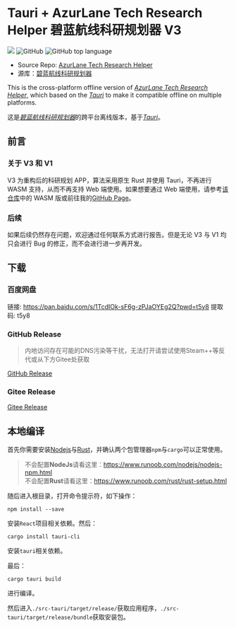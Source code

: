 <h1>Tauri + AzurLane Tech Research Helper 碧蓝航线科研规划器 V3</h1>

<p>
<a href="https://space.bilibili.com/526159315"><img src="https://img.shields.io/badge/Author-%E7%BB%9F%E5%90%88%E9%83%A825000mm%E8%A3%85%E7%94%B2%E9%99%84%E7%94%B2(526159315)-blue"></a>
<img alt="GitHub" src="https://img.shields.io/github/license/Embers-of-the-Fire/Azurlane-techreseach-helper-tauri?color=yellow">
<img alt="GitHub top language" src="https://img.shields.io/github/languages/top/Embers-of-the-Fire/Azurlane-techreseach-helper-tauri?color=green">
</p>

-   Source Repo: [AzurLane Tech Research Helper][source-repo]
-   源库：[碧蓝航线科研规划器][source-repo]

This is the cross-platform offline version of [_AzurLane Tech Research Helper_][source-repo], which based on the [_Tauri_][tauri] to make it compatible offline on multiple platforms.

这是[_碧蓝航线科研规划器_][source-repo]的跨平台离线版本，基于[_Tauri_][tauri]。

[source-repo]: https://github.com/Embers-of-the-Fire/AzurLane-Tech-Research-Helper
[tauri]: https://tauri.app/

## 前言

### 关于 V3 和 V1

V3 为重构后的科研规划 APP，算法采用原生 Rust 并使用 Tauri，不再进行 WASM 支持，从而不再支持 Web 端使用。如果想要通过 Web 端使用，请参考[该仓库][wasm-version]中的 WASM 版或前往我的[GitHub Page][github-page]。

[wasm-version]: https://github.com/Embers-of-the-Fire/AzurLane-Tech-Research-Helper
[github-page]: https://embers-of-the-fire.github.io/

### 后续

如果后续仍然存在问题，欢迎通过任何联系方式进行报告。但是无论 V3 与 V1 均只会进行 Bug 的修正，而不会进行进一步再开发。

## 下载

### 百度网盘

链接: https://pan.baidu.com/s/1TcdIOk-sF6g-zPJaOYEg2Q?pwd=t5y8 提取码: t5y8

### GitHub Release

> 内地访问存在可能的DNS污染等干扰，无法打开请尝试使用Steam++等反代或从下方Gitee处获取

[GitHub Release](https://github.com/Embers-of-the-Fire/Azurlane-techreseach-helper-tauri/releases/tag/main)

### Gitee Release

[Gitee Release](https://gitee.com/embers-of-the-fire/Azurlane-techreseach-helper-tauri/releases/tag/v0.3.0)

## 本地编译

首先你需要安装[Nodejs](https://nodejs.org/)与[Rust](https://rust-lang.org)，并确认两个包管理器`npm`与`cargo`可以正常使用。

> 不会配置**NodeJs**请看这里：<https://www.runoob.com/nodejs/nodejs-npm.html>  
> 不会配置**Rust**请看这里：<https://www.runoob.com/rust/rust-setup.html>

随后进入根目录，打开命令提示符，如下操作：

```batch
npm install --save
```

安装`React`项目相关依赖。然后：

```batch
cargo install tauri-cli
```

安装`tauri`相关依赖。

最后：

```batch
cargo tauri build
```

进行编译。

然后进入`./src-tauri/target/release/`获取应用程序，`./src-tauri/target/release/bundle`获取安装包。
